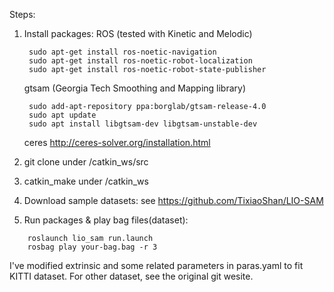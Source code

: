 Steps:
1. Install packages:
    ROS (tested with Kinetic and Melodic)
    
        sudo apt-get install ros-noetic-navigation
        sudo apt-get install ros-noetic-robot-localization
        sudo apt-get install ros-noetic-robot-state-publisher
        
    gtsam (Georgia Tech Smoothing and Mapping library)
    
        sudo add-apt-repository ppa:borglab/gtsam-release-4.0
        sudo apt update
        sudo apt install libgtsam-dev libgtsam-unstable-dev
        
    ceres
        http://ceres-solver.org/installation.html        
        
2. git clone under /catkin_ws/src
3. catkin_make under /catkin_ws
4. Download sample datasets: see https://github.com/TixiaoShan/LIO-SAM
5. Run packages & play bag files(dataset):
```
    roslaunch lio_sam run.launch
    rosbag play your-bag.bag -r 3
```   
I've modified extrinsic and some related parameters in paras.yaml to fit KITTI dataset.
For other dataset, see the original git wesite.
